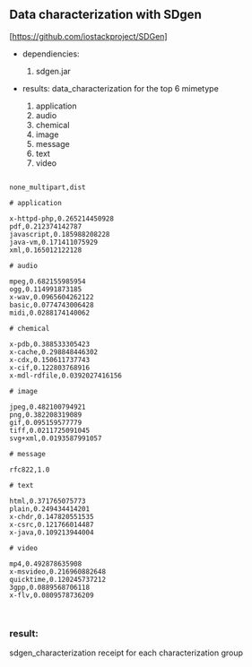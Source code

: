 

## Data characterization with SDgen
[https://github.com/iostackproject/SDGen]



* dependiencies:
    1. sdgen.jar




* results:
    data_characterization for the top 6 mimetype
    1. application
    2. audio
    3. chemical
    4. image
    5. message
    6. text
    7. video


```csv

none_multipart,dist

# application

x-httpd-php,0.265214450928
pdf,0.212374142787
javascript,0.185988208228
java-vm,0.171411075929
xml,0.165012122128

# audio

mpeg,0.682155985954
ogg,0.114991873185
x-wav,0.0965604262122
basic,0.0774743006428
midi,0.0288174140062

# chemical

x-pdb,0.388533305423
x-cache,0.298848446302
x-cdx,0.150611737743
x-cif,0.122803768916
x-mdl-rdfile,0.0392027416156

# image

jpeg,0.482100794921
png,0.382208319089
gif,0.095159577779
tiff,0.0211725091045
svg+xml,0.0193587991057

# message

rfc822,1.0

# text

html,0.371765075773
plain,0.249434414201
x-chdr,0.147820551535
x-csrc,0.121766014487
x-java,0.109213944004

# video

mp4,0.492878635908
x-msvideo,0.216960882648
quicktime,0.120245737212
3gpp,0.0889568706118
x-flv,0.0809578736209



```



### result:


sdgen_characterization receipt for each characterization group


